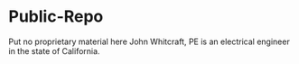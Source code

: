 # Public-Repo
Put no proprietary material here
John Whitcraft, PE is an electrical engineer in the state of California.
